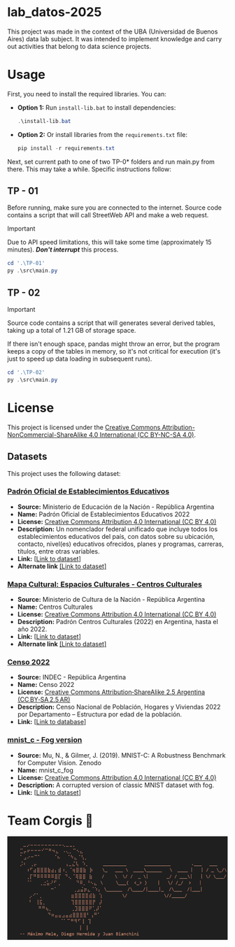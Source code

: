 # lab_datos-2025

This project was made in the context of the UBA (Universidad de Buenos Aires) data lab subject.
It was intended to implement knowledge and carry out activities that belong to data science projects.

# Usage

First, you need to install the required libraries. You can:
* **Option 1:** Run `install-lib.bat` to install dependencies:
    ```powershell
    .\install-lib.bat
    ```
* **Option 2:** Or install libraries from the `requirements.txt` file:
    ```powershell
    pip install -r requirements.txt
    ```
Next, set current path to one of two TP-0* folders and run main.py from there. This may take a while. Specific instructions follow:

## TP - 01
Before running, make sure you are connected to the internet. Source code contains a script that will call StreetWeb API and make a web request.
> [!IMPORTANT]
> Due to API speed limitations, this will take some time (approximately 15 minutes).
***Don't interrupt*** this process.

```powershell
cd '.\TP-01'
py .\src\main.py
```

## TP - 02
> [!IMPORTANT]
> Source code contains a script that will generates several derived tables, taking up a total of 1.21 GB of storage space.

If there isn't enough space, pandas might throw an error, but the program keeps a copy of the tables in memory, so it's not critical for execution (it's just to speed up data loading in subsequent runs).

```powershell
cd '.\TP-02'
py .\src\main.py
```


# License

This project is licensed under the [Creative Commons Attribution-NonCommercial-ShareAlike 4.0 International (CC BY-NC-SA 4.0)](https://creativecommons.org/licenses/by-nc-sa/4.0/).

## Datasets

This project uses the following dataset:

### [Padrón Oficial de Establecimientos Educativos](https://www.argentina.gob.ar/educacion/evaluacion-e-informacion-educativa/padron-oficial-de-establecimientos-educativos)

- **Source:** Ministerio de Educación de la Nación - República Argentina
- **Name:** Padrón Oficial de Establecimientos Educativos 2022
- **License:** [Creative Commons Attribution 4.0 International (CC BY 4.0)](https://creativecommons.org/licenses/by/4.0/)
- **Description:** Un nomenclador federal unificado que incluye todos los establecimientos educativos del país, con datos sobre su ubicación, contacto, nivel(es) educativos ofrecidos, planes y programas, carreras, títulos, entre otras variables.
- **Link:** [[Link to dataset](https://www.argentina.gob.ar/educacion/evaluacion-e-informacion-educativa/padron-oficial-de-establecimientos-educativos)]
- **Alternate link** [[Link to dataset]](https://www.datos.gob.ar/es/dataset/educacion-padron-oficial-establecimientos-educativos)

### [Mapa Cultural: Espacios Culturales - Centros Culturales](https://datos.gob.ar/dataset/cultura_37305de4-3cce-4d4b-9d9a-fec3ca61d09f)

- **Source:** Ministerio de Cultura de la Nación - República Argentina
- **Name:** Centros Culturales
- **License:** [Creative Commons Attribution 4.0 International (CC BY 4.0)](https://creativecommons.org/licenses/by/4.0/)
- **Description:** Padrón Centros Culturales (2022) en Argentina, hasta el año 2022.
- **Link:** [[Link to dataset](https://datos.gob.ar/dataset/cultura-mapa-cultural-espacios-culturales/archivo/cultura_0e9a431c-b4f7-455b-aa1a-f419b5740900)]
- **Alternate link** [[Link to dataset]](https://datos.gob.ar/dataset/cultura_37305de4-3cce-4d4b-9d9a-fec3ca61d09f)

### [Censo 2022](https://www.indec.gob.ar/indec/web/Nivel4-Tema-2-41-165)

- **Source:** INDEC - República Argentina
- **Name:** Censo 2022
- **License:** [Creative Commons Attribution‑ShareAlike 2.5 Argentina (CC BY‑SA 2.5 AR)](https://creativecommons.org/licenses/by-nc-sa/2.5/ar/deed.es)
- **Description:** Censo Nacional de Población, Hogares y Viviendas 2022 por Departamento – Estructura por edad de la población.
- **Link:** [[Link to database](https://redatam.indec.gob.ar/binarg/RpWebEngine.exe/Portal?BASE=CPV2022&lang=ESP)]

### [mnist_c - Fog version](https://zenodo.org/records/3239543)

- **Source:** Mu, N., & Gilmer, J. (2019). MNIST-C: A Robustness Benchmark for Computer Vision. Zenodo
- **Name:** mnist_c_fog
- **License:** [Creative Commons Attribution 4.0 International (CC BY 4.0)](https://creativecommons.org/licenses/by/4.0/)
- **Description:** A corrupted version of classic MNIST dataset with fog.
- **Link:** [[Link to dataset](https://zenodo.org/records/3239543/preview/mnist_c.zip?include_deleted=0#tree_item31)]

# Team Corgis :dog:

![Corgi](https://github.com/Juan-IB/lab_datos-2025/blob/11ef120cdff54ae8a3d6595c5c462c85628ad73c/corgi.png "Team Corgis")